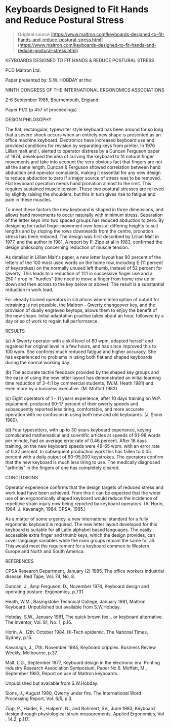 # Keyboards Designed to Fit Hands and Reduce Postural Stress

> Original source [https://www.maltron.com/keyboards-designed-to-fit-hands-and-reduce-postural-stress.html](https://www.maltron.com/keyboards-designed-to-fit-hands-and-reduce-postural-stress.html)

KEYBOARDS DESIGNED TO FIT HANDS & REDUCE POSTURAL STRESS

PCD Maltron Ltd.

Paper presented by: S.W. HOBDAY at the:

NINTH CONGRESS OF THE INTERNATIONAL ERGONOMICS ASSOCIATIONS

2-6 September 1985, Bournemouth, England.

Paper F1/2 (p 457 of proceedings)

DESIGN PHILOSOPHY

The flat, rectangular, typewriter style keyboard has been around for so long that a severe shock occurs when an entirely new shape is presented as an office machine keyboard. Electronics have increased keyboard use and provided conditions for revision by separating keys from printer. In 1976 Lillian malt and I, alerted to operator distress by a Duncan Ferguson paper of 1974, developed the idea of curving the keyboard to fit natural finger movements and take into account the very obvious fact that fingers are not all the same length. Duncan & Ferguson showed correlation between hand abduction and operator complaints, making it essential for any new design to reduce abduction to zero if a major source of stress was to be removed. Flat keyboard operation needs hand pronation almost to the limit. This requires sustained muscle tension. These two postural stresses are relieved by slightly raising the shoulders, but this in turn gives rise to fatigue and pain in these muscles.

To meet these factors the new keyboard is shaped in three dimensions, and allows hand movements to occur naturally with minimum stress. Separation of the letter keys into two spaced groups has reduced abduction to zero. By designing for radial finger movement over keys at differing heights to suit lengths and by sloping the rows downwards from the centre, pronation stress has been reduced. The design was first described by Lillian Malt in 1977, and the author in 1981. A report by P. Zipp et al in 1983, confirmed the design philosophy concerning reduction of muscle tension.

As detailed in Lillian Malt's paper, a new letter layout has 90 percent of the letters of the 100 most used words on the home row, including E (11 percent of keystrokes) on the normally unused left thumb, instead of 52 percent for Qwerty. This leads to a reduction of 11:1 in successive finger use and a 250:1 drop in "hurdles" (the need to move a finger from home row up or down and then across to the key below or above). The result is a substantial reduction in work load.

For already trained operators in situations where interruption of output for retraining is not possible, the Maltron - Qwerty changeover key, and the provision of dually engraved keytops, allows them to enjoy the benefit of the new shape. Initial adaptation practise takes about an hour, followed by a day or so of work to regain full performance.

 
RESULTS

(a) A Qwerty operator with a skill level of 80 wpm, adapted herself and regained her original level in a few hours, and has since improved this to 100 wpm. She confirms much reduced fatigue and higher accuracy. She has experienced no problems in using both flat and shaped keyboards during the normal working day.

(b) The accurate tactile feedback provided by the shaped key groups and the ease of using the new letter layout has demonstrated an initial learning time reduction of 3-4:1 by commercial students, (W.M. Heath 1981) and even more by a business executive. (M. Moffatt 1983).

(c) Eight operators of 1 - 11 years experience, after 10 days training on W.P. equipment, produced 60-17 percent of their qwerty speeds and subsequently reported less tiring, comfortable, and more accurate operation with no confusion in using both new and old keyboards. (J. Sions 1980).

(d) Four typesetters, with up to 30 years keyboard experience, keying complicated mathematical and scientific articles at speeds of 61-98 words per minute, had an average error rate of 0.46 percent. After 18 days training, on the new keyboard speeds were 49-65 wpm. with an error rate of 0.32 percent. In subsequent production work this has fallen to 0.05 percent with a daily output of 80-95,000 keystrokes. The operators confirm that the new keyboard is much less tiring to use. The medically diagnosed "arthritis" in the fingers of one has completely cleared.

     

CONCLUSIONS

Operator experience confirms that the design targets of reduced stress and work load have been achieved. From this it can be expected that the wider use of an ergonomically shaped keyboard would reduce the incidence of repetitive strain injury now being reported by keyboard operators. (A. Horin, 1984. J. Kavanagh, 1984. CPSA, 1985.)

As a matter of some urgency, a new international standard for a fully ergonomic keyboard is required. The new letter layout developed for this keyboard is suitable for all Latin alphabet based languages. The easily accessible extra finger and thumb keys, which the design provides, can cover language variables while the main groups remain the same for all. This would meet the requirement for a keyboard common to Western Europe and North and South America.



REFERENCES

CPSA Research Department, January (2) 1985, The office workers industrial disease. Red Tape, Vol. 74, No. 8.

Duncan, J., &mp Ferguson, D., November 1974, Keyboard design and operating posture. Ergonomics, p.731.

Heath, W.M., Basingstoke Technical College, January 1981, Maltron Keyboard. Unpublished but available from S.W.Hobday.

Hobday, S.W., January 1981, The quick brown fox... or keyboard alternative. The Inventor, Vol. 81, No. 1, p.16.

Horin, A., l2th. October 1984, Hi-Tech epidemic. The National Times, Sydney, p.15.

Kavanagh, J., l7th. November 1984, Keyboard cripples. Business Review Weekly, Melbourne, p.37.

Malt, L.G., September 1977, Keyboard design in the electronic era. Printing Industry Research Association Symposium, Paper No.6. Moffatt, M., September 1983, Report on use of Maltron keyboards.

Unpublished but available from S.W.Hobday.

Sions, J., August 1980, Qwerty under fire. The International Word Processing Report, Vol. 6/5, p.3.

Zipp, P., Haider, E., Halpern, N., and Rohmert, SV., June 1983, Keyboard design through physiological strain measurements. Applied Ergonomics, Vol . 14.2, p.117.
